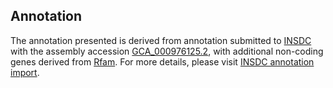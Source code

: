 

Annotation
----------

The annotation presented is derived from annotation submitted to
[INSDC](http://www.insdc.org) with the assembly accession
[GCA\_000976125.2](http://www.ebi.ac.uk/ena/data/view/GCA_000976125.2),
with additional non-coding genes derived from
[Rfam](http://rfam.xfam.org/). For more details, please visit [INSDC
annotation
import](http://ensemblgenomes.org/info/data/insdc_annotation).
